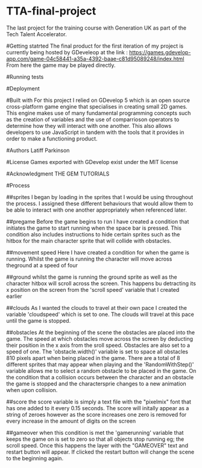 # TTA-final-project
The last project for the training course with Generation UK as part of the Tech Talent Accelerator.

#Getting statrted
The final product for the first iteration of my project is currently being hosted by GDeveleop at the link :
https://games.gdevelop-app.com/game-04c58441-a35a-4392-baae-c81d95089248/index.html
From here the game may be played directly.

#Running tests
 
#Deployment

#Built with
For this project I relied on GDevelop 5 which is an open source cross-platform game engine that specialises in creating small 2D games. This engine makes use of many fundamental programming concepts such as the creation of variables and the use of comparrioson operators to determine how they will interact with one another. This also allows developers to use JavaScript in tandem with the tools that it provides in order to make a functioning product.

#Authors
Latiff Parkinson

#License
Games exported with GDevelop exist under the MIT license

#Acknowledgment
THE GEM TUTORIALS



#Process

##sprites
I began by loading in the sprites that I would be using throughout the process. I assigned these different behaviours that would allow them to be able to interact with one another appropriately when referenced later.

##pregame
Before the game begins to run I have created a condition that initiates the game to start running when the space bar is pressed. This condition also includes instructions to hide certain sprites such as the hitbox for the main character sprite that will collide with obstacles.

##movement speed
Here I have created a condition for when the game is running. Whilst the game is running the character will move across theground at a speed of four

##ground
whilst the game is running the ground sprite as well as the character hitbox will scroll across the screen. This happens bu detracting its x position on the screen from the 'scroll speed' variable that I created earlier

##clouds
As I wanted the clouds to travel at their own pace I created the variable 'cloudspeed' which is set to one. The clouds will travel at this pace until the game is stopped.

##obstacles
At the beginning of the scene the obstacles are placed into the game. The speed at which obstacles move across the screen by deducting their position in the x axis from the sroll speed. Obstacles are also set to a speed of one. The 'obstacle.width()' variable is set to space all obstacles 810 pixels apart when being placed in the game. There are a total of 8 different sprites that may appear when playing and the 'RandomWithStep()' variable allows me to select a random obstacle to be placed in the game.
On the condition that a collision occurs between the character and an obstacle the game is stopped and the charactersprie changes to a new animation when upon collision.

##score
the score variable is simply a text file with the "pixelmix" font that has one added to it every 0.15 seconds. The score will initally appear as a string of zeroes however as the score increases one zero is removed for every increase in the amount of digits on the screen

##gameover
when this condition is met the 'gamerunning' variable that keeps the game on is set to zero so that all objects stop running eg; the scroll speed. Once this happens the layer with the "GAMEOVER" text and restart button will appear. If clicked the restart button will change the scene to the beginning again. 


